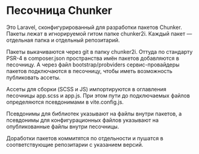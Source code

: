 # Песочница Chunker

Это Laravel, сконфигурированный для разработки пакетов Chunker. Пакеты лежат в игнорируемой гитом папке chunker2i. Каждый пакет — отдельная папка и отдельный репозитарий.

Пакеты выкачиваются через git в папку chunker2i. Оттуда по стандарту PSR-4 в composer.json пространства имён пакетов добавляются в песочницу. А через файл bootstrap/probviders сервис-провайдеры пакетов подключаются в песочницу, чтобы иметь возможность публиковать ассеты.

Ассеты для сборки (SCSS и JS) импортируются в оглавления песочницы app.scss и app.js. При этом пути до подключаемых файлов определяются псевдонимами в vite.config.js.

Псевдонимы для библиотек указывают на файлы внутри пакетов, а псевдонимы для конфигурационных файлов указывают на опубликованные файлы внутри песочницы.

Доработки пакетов коммитятся по отдельности и пушатся в соответствующие репозитарии с указанием версий.
